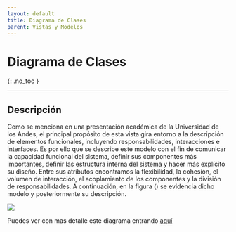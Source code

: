 ```yaml
---
layout: default
title: Diagrama de Clases
parent: Vistas y Modelos
---
```


# Diagrama de Clases
{: .no_toc }


---

## Descripción

Como se menciona en una presentación académica de la Universidad de los Andes, el principal propósito de esta vista gira entorno a la descripción de elementos funcionales, incluyendo responsabilidades, interacciones e interfaces. Es por ello que se describe este modelo con el fin de comunicar la capacidad funcional del sistema, definir sus componentes más importantes, definir las estructura interna del sistema y hacer más explícito su diseño. Entre sus atributos encontramos la flexibilidad, la cohesión, el volumen de interacción, el acoplamiento de los componentes y la división de responsabilidades. A continuación, en la figura () se evidencia dicho modelo y posteriormente su descripción.

![](https://64.media.tumblr.com/3373ab66d3857bea509b3a2613f2824a/e8fe9a1c917b0bed-ee/s2048x3072/28fb8613d4fe95a562ae6b0a87350d6a3c64bb80.png)


Puedes ver con mas detalle este diagrama entrando [aquí](Diagrama_Clases.png)
